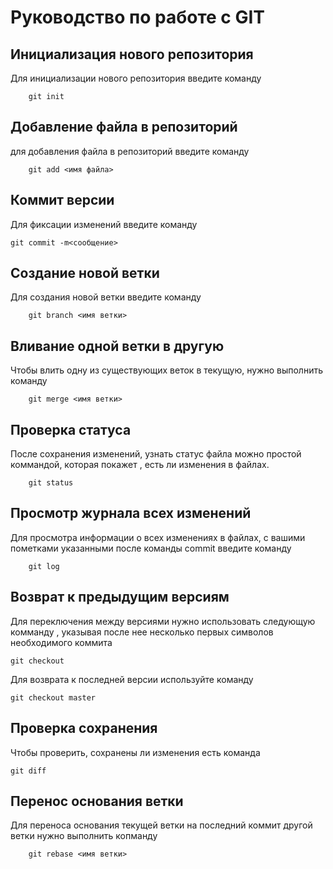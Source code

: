 # Руководство по работе с  GIT

## Инициализация нового репозитория 

Для инициализации нового репозитория введите команду
```
    git init
```

## Добавление файла в репозиторий

для добавления файла в репозиторий введите команду
```
    git add <имя файла>
```

## Коммит версии

Для фиксации изменений введите команду 
```
git commit -m<сообщение>
```

## Создание новой ветки

Для создания новой ветки введите команду 

```
    git branch <имя ветки>
```

## Вливание одной ветки в другую 

Чтобы влить одну из существующих веток в текущую, нужно выполнить команду
```
    git merge <имя ветки>
```


## Проверка статуса

После сохранения изменений, узнать статус файла можно простой коммандой, которая покажет , есть ли изменения в файлах.

```
    git status
```
## Просмотр журнала всех изменений

Для просмотра информации о всех изменениях в файлах, с вашими пометками указанными после команды commit введите команду 

```
    git log
```
## Возврат к предыдущим версиям

Для переключения между версиями  нужно использовать следующую комманду , указывая после нее несколько первых символов необходимого коммита

```
git checkout
```

Для возврата к последней версии используйте команду 

```
git checkout master
```

## Проверка сохранения

Чтобы проверить, сохранены ли изменения есть команда 

```
git diff
```

## Перенос основания ветки
Для переноса основания текущей ветки на последний коммит другой  ветки нужно выполнить копманду
```
    git rebase <имя ветки>
```
